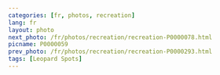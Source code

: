 ```yaml
---
categories: [fr, photos, recreation]
lang: fr
layout: photo
next_photo: /fr/photos/recreation/recreation-P0000078.html
picname: P0000059
prev_photo: /fr/photos/recreation/recreation-P0000293.html
tags: [Leopard Spots]
---
```

